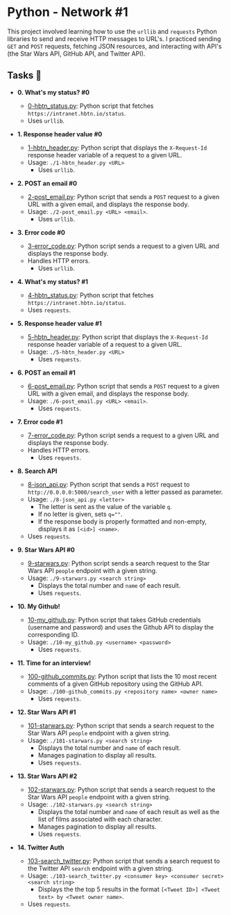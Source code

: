 # Python - Network #1

This project involved learning how to use the `urllib` and `requests` Python
libraries to send and receive HTTP messages to URL's. I practiced sending `GET`
and `POST` requests, fetching JSON resources, and interacting with API's (the
Star Wars API, GitHub API, and Twitter API).

## Tasks :page_with_curl:

* **0. What's my status? #0**
  * [0-hbtn_status.py](./0-hbtn_status.py): Python script that fetches
  `https://intranet.hbtn.io/status`.
  * Uses `urllib`.

* **1. Response header value #0**
  * [1-hbtn_header.py](./1-hbtn_header.py): Python script that displays the
  `X-Request-Id` response header variable of a request to a given URL.
  * Usage: `./1-hbtn_header.py <URL>`
	* Uses `urllib`.

* **2. POST an email #0**
  * [2-post_email.py](./2-post_email.py): Python script that sends a `POST`
  request to a given URL with a given email, and displays the response body.
  * Usage: `./2-post_email.py <URL> <email>`.
	* Uses `urllib`.

* **3. Error code #0**
  * [3-error_code.py](./3-error_code.py): Python script sends a request to
  a given URL and displays the response body.
  * Handles HTTP errors.
	* Uses `urllib`.

* **4. What's my status? #1**
  * [4-hbtn_status.py](./4-hbtn_status.py): Python script that fetches
  `https://intranet.hbtn.io/status`.
  * Uses `requests`.

* **5. Response header value #1**
  * [5-hbtn_header.py](./5-hbtn_header.py): Python script that displays the
  `X-Request-Id` response header variable of a request to a given URL.
  * Usage: `./5-hbtn_header.py <URL>`
	* Uses `requests`.

* **6. POST an email #1**
  * [6-post_email.py](./6-post_email.py): Python script that sends a `POST`
  request to a given URL with a given email, and displays the response body.
  * Usage: `./6-post_email.py <URL> <email>`.
	* Uses `requests`.

* **7. Error code #1**
  * [7-error_code.py](./7-error_code.py): Python script sends a request to
  a given URL and displays the response body.
  * Handles HTTP errors.
	* Uses `requests`.

* **8. Search API**
  * [8-json_api.py](./8-json_api.py): Python script that sends a `POST` request
  to `http://0.0.0.0:5000/search_user` with a letter passed as parameter.
  * Usage: `./8-json_api.py <letter>`
	* The letter is sent as the value of the variable `q`.
	* If no letter is given, sets `q=""`.
	* If the response body is properly formatted and non-empty, displays it as
  `[<id>] <name>`.
  * Uses `requests`.

* **9. Star Wars API #0**
  * [9-starwars.py](./9-starwars.py): Python script sends a search request to
  the Star Wars API `people` endpoint with a given string.
  * Usage: `./9-starwars.py <search string>`
	* Displays the total number and `name` of each result.
	* Uses `requests`.

* **10. My Github!**
  * [10-my_github.py](./10-my_github.py): Python script that takes GitHub
  credentials (username and password) and uses the Github API to display the
  corresponding ID.
  * Usage: `./10-my_github.py <username> <password>`
	* Uses `requests`.

* **11. Time for an interview!**
  * [100-github_commits.py](./100-github_commits.py): Python script that lists
  the 10 most recent comments of a given GitHub repository using the GitHub API.
  * Usage: `./100-github_commits.py <repository name> <owner name>`
	* Uses `requests`.

* **12. Star Wars API #1**
  * [101-starwars.py](./101-starwars.py): Python script that sends a search
  request to the Star Wars API `people` endpoint with a given string.
  * Usage: `./101-starwars.py <search string>`
	* Displays the total number and `name` of each result.
	* Manages pagination to display all results.
	* Uses `requests`.

* **13. Star Wars API #2**
  * [102-starwars.py](./102-starwars.py): Python script that sends a search
  request to the Star Wars API `people` endpoint with a given string.
  * Usage: `./102-starwars.py <search string>`
	* Displays the total number and `name` of each result as well as the list of
  films associated with each character.
	* Manages pagination to display all results.
	* Uses `requests`.

* **14. Twitter Auth**
  * [103-search_twitter.py](./103-search_twitter.py): Python script that sends
  a search request to the Twitter API `search` endpoint with a given string.
  * Usage: `./103-search_twitter.py <consumer key> <consumer secret> <search string>`
	* Displays the the top 5 results in the format
  `[<Tweet ID>] <Tweet text> by <Tweet owner name>`.
  * Uses `requests`.
